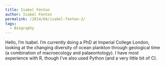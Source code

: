 ```yaml
---
title: Isabel Fenton
author: Isabel Fenton
permalink: /2014/04/isabel-fenton-2/
tags:
  - Biography
---
```

Hello, I’m Isabel. I’m currently doing a PhD at Imperial College London, looking at the changing diversity of ocean plankton through geological time (a combination of macroecology and palaeontology). I have most experience with R, though I’ve also used Python (and a very little bit of C).
